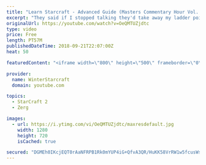 ```yaml
---
title: "Learn Starcraft - Advanced Guide (Masters Commentary Hour Vol. 1)"
excerpt: "They said if I stopped talking they'd take away my ladder points. Next one I upload will have more terran/toss blame RNGesus."
originalUrl: https://youtube.com/watch?v=OeQMTUZjdtc
type: video
price: Free
length: PT57M
publishedDateTime: 2018-09-21T22:07:00Z
heat: 50

featuredContent: "<iframe width=\"800\" height=\"500\" frameborder=\"0\" src=\"https://www.youtube.com/embed/OeQMTUZjdtc\" allow=\"accelerometer; autoplay; encrypted-media; gyroscope; picture-in-picture\" allowfullscreen></iframe>"

provider:
  name: WinterStarcraft
  domain: youtube.com

topics:
  - StarCraft 2
  - Zerg

images:
  - url: https://i.ytimg.com/vi/OeQMTUZjdtc/maxresdefault.jpg
    width: 1280
    height: 720
    isCached: true

secured: "DGMEh0IKcjEQT0rAaNFRPB1Rk0mYUP4iG+QfvA3QR/HuKK58VrRW1w5fcusWsRIC3Yi04ZyX16nta9ovzkXmi0edVs3/sIYmcUd5Vm7RTD10pSyBEZvXeo/vxwXvbPrVm8sdqfZCIGCjoupq1Nq0Ea0Qca/kDJb6owMIIPhZUfkU70Gc0W5d2LSmK6/kQ+HZeHGKv5g5Py7HIKCJih5VQILBS00CjG9GATVFoeWE8aXBHjKD81TzHJ4enP2aV5cmGUIvCSNJHklmUXu9+mKO84EQA+E4YBqUEvRAKyll3sV2ICcLCbeCyPQY/aBQ6GZQGf0Zq5DbqBAku9mHIR/X2khIYLhzkXm0LdUdx6OqS8LXPtYBQMor6SoSyiXzPfq4WVCn/zMs4qMe3cVPq0Iu3r6IobVgd6sd6U8ZP3ty9Q0=;/Yfs1Y1VJ+x0M63sGnMFsw=="
---
```


